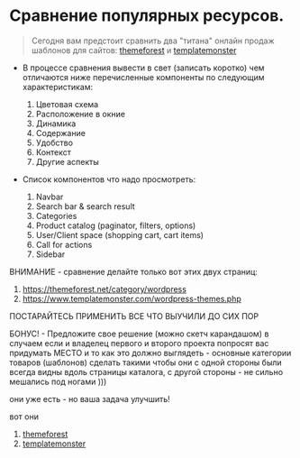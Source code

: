 # Сравнение популярных ресурсов.

> Сегодня вам предстоит сравнить два "титана" онлайн продаж шаблонов для сайтов: [themeforest](https://themeforest.net) и [templatemonster](https://templatemonster.com)

* В процессе сравнения вывести в свет (записать коротко) чем отличаются ниже перечисленные компоненты по следующим характеристикам:
  1. Цветовая схема
  2. Расположение в окние
  3. Динамика
  4. Содержание
  5. Удобство
  6. Контекст
  7. Другие аспекты

* Список компонентов что надо просмотреть:
   1. Navbar
   2. Search bar & search result
   3. Categories
   4. Product catalog (paginator, filters, options)
   5. User/Client space (shopping cart, cart items)
   6. Call for actions
   7. Sidebar 

ВНИМАНИЕ - сравнение делайте только вот этих двух страниц:
1. https://themeforest.net/category/wordpress
2. https://www.templatemonster.com/wordpress-themes.php

ПОСТАРАЙТЕСЬ ПРИМЕНИТЬ ВСЕ ЧТО ВЫУЧИЛИ ДО СИХ ПОР

БОНУС! - Предложите свое решение (можно скетч карандашом) в случаем если и владелец первого и второго проекта попросят вас придумать МЕСТО и то как это должно выглядеть - основные категории товаров (шаблонов) сделать такими чтобы они с одной стороны были всегда видны вдоль страницы каталога, с другой стороны - не сильно мешались под ногами )))

они уже есть - но ваша задача улучшить!

вот они 
1. [themeforest](./themeforest-categories.png)
2. [templatemonster](./templatemonster-categories.png)
